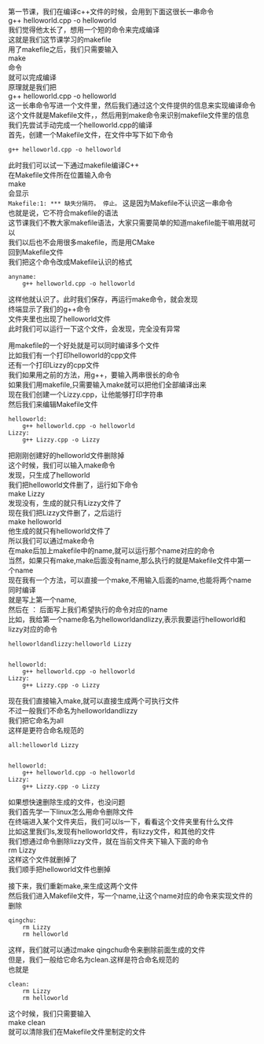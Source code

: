 第一节课，我们在编译c++文件的时候，会用到下面这很长一串命令   
g++ helloworld.cpp -o helloworld   
我们觉得他太长了，想用一个短的命令来完成编译   
这就是我们这节课学习的makefile   
用了makefile之后，我们只需要输入   
make   
命令   
就可以完成编译   
原理就是我们把   
g++ helloworld.cpp -o helloworld   
这一长串命令写进一个文件里，然后我们通过这个文件提供的信息来实现编译命令   
这个文件就是Makefile文件，，然后用到make命令来识别makefile文件里的信息   
我们先尝试手动完成一个helloworld.cpp的编译   
首先，创建一个Makefile文件，在文件中写下如下命令   
```
g++ helloworld.cpp -o helloworld
```
此时我们可以试一下通过makefile编译C++   
在Makefile文件所在位置输入命令   
make   
会显示   
`Makefile:1: *** 缺失分隔符。 停止。`
这是因为Makefile不认识这一串命令   
也就是说，它不符合makefile的语法   
这节课我们不教大家makefile语法，大家只需要简单的知道makefile能干嘛用就可以   
我们以后也不会用很多makefile，而是用CMake   
回到Makefile文件   
我们把这个命令改成Makefile认识的格式   
```
anyname:
	g++ helloworld.cpp -o helloworld
```
这样他就认识了。此时我们保存，再运行make命令，就会发现   
终端显示了我们的g++命令   
文件夹里也出现了helloworld文件   
此时我们可以运行一下这个文件，会发现，完全没有异常   
   
用makefile的一个好处就是可以同时编译多个文件   
比如我们有一个打印helloworld的cpp文件   
还有一个打印Lizzy的cpp文件   
我们如果用之前的方法，用g++，要输入两串很长的命令   
如果我们用makefile,只需要输入make就可以把他们全部编译出来   
现在我们创建一个Lizzy.cpp，让他能够打印字符串   
然后我们来编辑Makefile文件   
```
helloworld:
	g++ helloworld.cpp -o helloworld
Lizzy:
	g++ Lizzy.cpp -o Lizzy
```
把刚刚创建好的helloworld文件删除掉   
这个时候，我们可以输入make命令   
发现，只生成了helloworld   
我们把helloworld文件删了，运行如下命令   
make Lizzy   
发现没有，生成的就只有Lizzy文件了   
现在我们把Lizzy文件删了，之后运行   
make helloworld   
他生成的就只有helloworld文件了   
所以我们可以通过make命令   
在make后加上makefile中的name,就可以运行那个name对应的命令   
当然，如果只有make,make后面没有name,那么执行的就是Makefile文件中第一个name   
现在我有一个方法，可以直接一个make,不用输入后面的name,也能将两个name同时编译   
就是写上第一个name,   
然后在 ： 后面写上我们希望执行的命令对应的name   
比如，我给第一个name命名为helloworldandlizzy,表示我要运行helloworld和lizzy对应的命令   
```
helloworldandlizzy:helloworld Lizzy
	

helloworld:
	g++ helloworld.cpp -o helloworld
Lizzy:
	g++ Lizzy.cpp -o Lizzy
```
现在我们直接输入make,就可以直接生成两个可执行文件   
不过一般我们不命名为helloworldandlizzy   
我们把它命名为all   
这样是更符合命名规范的   
```
all:helloworld Lizzy


helloworld:
	g++ helloworld.cpp -o helloworld
Lizzy:
	g++ Lizzy.cpp -o Lizzy
```

如果想快速删除生成的文件，也没问题   
我们首先学一下linux怎么用命令删除文件   
在终端进入某个文件夹后，我们可以ls一下，看看这个文件夹里有什么文件   
比如这里我们ls,发现有helloworld文件，有lizzy文件，和其他的文件   
我们想通过命令删除lizzy文件，就在当前文件夹下输入下面的命令   
rm Lizzy   
这样这个文件就删掉了   
我们顺手把helloworld文件也删掉   
   
接下来，我们重新make,来生成这两个文件   
然后我们进入Makefile文件，写一个name,让这个name对应的命令来实现文件的删除   
```
qingchu:
	rm Lizzy
	rm helloworld
```
这样，我们就可以通过make qingchu命令来删除前面生成的文件   
但是，我们一般给它命名为clean.这样是符合命名规范的   
也就是   
```
clean:
	rm Lizzy
	rm helloworld
```
这个时候，我们只需要输入   
make clean   
就可以清除我们在Makefile文件里制定的文件   

